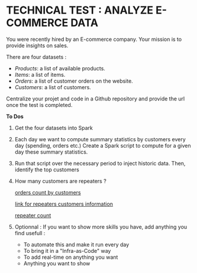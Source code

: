 # TECHNICAL TEST : ANALYZE E-COMMERCE DATA

You were recently hired by an E-commerce company. Your mission is to provide insights on sales.

There are four datasets :
* *Products*: a list of available products.
* *Items*: a list of items.
* *Orders*: a list of customer orders on the website.
* *Customers*: a list of customers.

Centralize your projet and code in a Github repository and provide the url once the test is completed.

**To Dos**
1. Get the four datasets into Spark
2. Each day we want to compute summary statistics by customers every day (spending, orders etc.)
Create a Spark script to compute for a given day these summary statistics.
3. Run that script over the necessary period to inject historic data. Then, identify the top customers
4. How many customers are repeaters ?


	[orders count by customers](https://github.com/TeriRomain/SparkExample/blob/main/warehouse/business/repeaters/repeaters_count_orders/part-00000-f8ddbf43-0754-452f-9430-9887e67f0177-c000.csv)
	
	
	[link for repeaters customers information](https://github.com/TeriRomain/SparkExample/blob/main/warehouse/business/repeaters/repeaters/part-00000-6aa055dc-6fb5-42a3-8084-d9ecd498af6a-c000.csv)
	
	[repeater count](https://github.com/TeriRomain/SparkExample/blob/main/warehouse/business/repeaters/nb_repeaters/part-00000-2fe51cb1-a934-4466-9e17-73bb008a02b1-c000.csv)

6. Optionnal : If you want to show more skills you have, add anything you find usefull :
	- To automate this and make it run every day
	- To bring it in a "Infra-as-Code" way
	- To add real-time on anything you want
	- Anything you want to show
